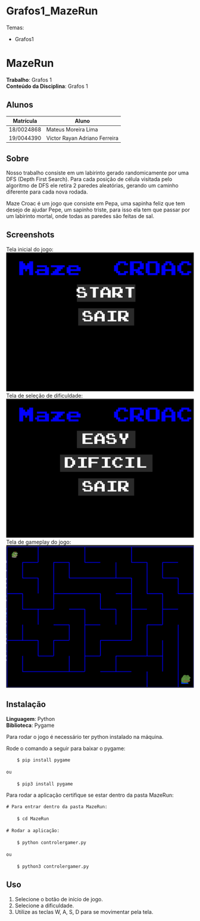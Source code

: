 # Grafos1_MazeRun
Temas:
 - Grafos1
 
# MazeRun

**Trabalho**: Grafos 1<br>
**Conteúdo da Disciplina**: Grafos 1<br>

## Alunos
|Matrícula | Aluno |
| -- | -- |
| 18/0024868  |  Mateus Moreira Lima |
| 19/0044390  |  Victor Rayan Adriano Ferreira  |

## Sobre 
Nosso trabalho consiste em um labirinto gerado randomicamente por uma DFS (Depth First Search). Para cada posição de célula visitada pelo algoritmo de DFS ele retira 2 paredes aleatórias, gerando um caminho diferente para cada nova rodada.

Maze Croac é um jogo que consiste em Pepa, uma sapinha feliz que tem desejo de ajudar Pepe, um sapinho triste, para isso ela tem que passar por um labirinto mortal, onde todas as paredes são feitas de sal.

## Screenshots
Tela inicial do jogo:
![Tela inicial jogo](./MazeRun/assets/telaInicial.png)
Tela de seleção de dificuldade:
![Tela seleção dificuldade(A difícil é difícil mesmo.)](./MazeRun/assets/telaDificuldade.png)
Tela de gameplay do jogo:
![Tela gameplay](./MazeRun/assets/telaJogo.png)

## Instalação 
**Linguagem**: Python<br>
**Biblioteca**: Pygame<br>

Para rodar o jogo é necessário ter python instalado na máquina.

Rode o comando a seguir para baixar o pygame:
```
    $ pip install pygame

ou

    $ pip3 install pygame
```

Para rodar a aplicação certifique se estar dentro da pasta MazeRun:

```
# Para entrar dentro da pasta MazeRun:

    $ cd MazeRun

# Rodar a aplicação:

    $ python controlergamer.py

ou

    $ python3 controlergamer.py
```


## Uso

1. Selecione o botão de início de jogo.
2. Selecione a dificuldade.
3. Utilize as teclas W, A, S, D para se movimentar pela tela.
